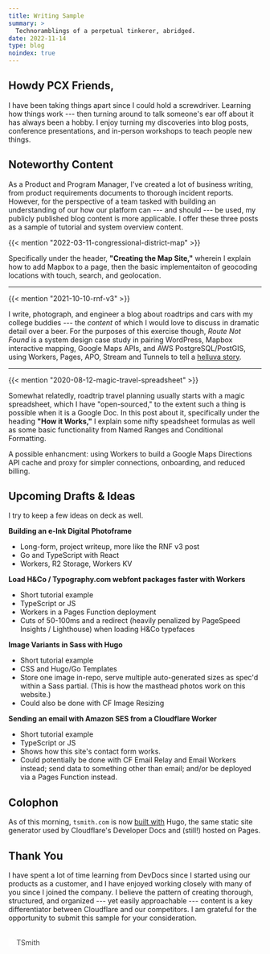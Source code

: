 ```yaml
---
title: Writing Sample
summary: >
  Technoramblings of a perpetual tinkerer, abridged.
date: 2022-11-14
type: blog
noindex: true
---
```


## Howdy PCX Friends,

I have been taking things apart since I could hold a screwdriver. Learning how
things work --- then turning around to talk someone's ear off about it has
always been a hobby. I enjoy turning my discoveries into blog posts, conference
presentations, and in-person workshops to teach people new things.

## Noteworthy Content

As a Product and Program Manager, I've created a lot of business writing, from
product requirements documents to thorough incident reports. However, for the
perspective of a team tasked with building an understanding of our how our
platform can --- and should --- be used, my publicly published blog content is
more applicable. I offer these three posts as a sample of tutorial and system
overview content.

{{< mention "2022-03-11-congressional-district-map" >}}

Specifically under the header, **"Creating the Map Site,"** wherein I explain
how to add Mapbox to a page, then the basic implementaiton of geocoding
locations with touch, search, and geolocation.

---

{{< mention "2021-10-10-rnf-v3" >}}

I write, photograph, and engineer a blog about roadtrips and cars with my
college buddies --- the _content_ of which I would love to discuss in dramatic
detail over a beer. For the purposes of this exercise though, _Route Not Found_
is a system design case study in pairing WordPress, Mapbox interactive mapping,
Google Maps APIs, and AWS PostgreSQL/PostGIS, using Workers, Pages, APO, Stream
and Tunnels to tell a [helluva story](https://www.routenotfound.com/index/).

---

{{< mention "2020-08-12-magic-travel-spreadsheet" >}}

Somewhat relatedly, roadtrip travel planning usually starts with a magic
spreadsheet, which I have "open-sourced," to the extent such a thing is possible
when it is a Google Doc. In this post about it, specifically under the heading
**"How it Works,"** I explain some nifty speadsheet formulas as well as some
basic functionality from Named Ranges and Conditional Formatting.

A possible enhancment: using Workers to build a Google Maps Directions API cache
and proxy for simpler connections, onboarding, and reduced billing.

## Upcoming Drafts & Ideas

I try to keep a few ideas on deck as well.

**Building an e-Ink Digital Photoframe**

- Long-form, project writeup, more like the RNF v3 post
- Go and TypeScript with React
- Workers, R2 Storage, Workers KV

**Load H&Co / Typography.com webfont packages faster with Workers**

- Short tutorial example
- TypeScript or JS
- Workers in a Pages Function deployment
- Cuts of 50-100ms and a redirect (heavily penalized by PageSpeed Insights /
  Lighthouse) when loading H&Co typefaces

**Image Variants in Sass with Hugo**

- Short tutorial example
- CSS and Hugo/Go Templates
- Store one image in-repo, serve multiple auto-generated sizes as spec'd within
  a Sass partial. (This is how the masthead photos work on this website.)
- Could also be done with CF Image Resizing

**Sending an email with Amazon SES from a Cloudflare Worker**

- Short tutorial example
- TypeScript or JS
- Shows how this site's contact form works.
- Could potentially be done with CF Email Relay and Email Workers instead; send
  data to something other than email; and/or be deployed via a Pages Function instead.

## Colophon

As of this morning, `tsmith.com` is now
[built with](https://github.com/tsmith512/tsmithcreative) Hugo, the same static
site generator used by Cloudflare's Developer Docs and (still!) hosted on Pages.

## Thank You

I have spent a lot of time learning from DevDocs since I started using our
products as a customer, and I have enjoyed working closely with many of you
since I joined the company. I believe the pattern of creating thorough,
structured, and organized --- yet easily approachable --- content is a key
differentiator between Cloudflare and our competitors. I am grateful for the
opportunity to submit this sample for your consideration.

<img src="/gfx/logo-dark.svg" alt="TSmith" style="display: block; filter: saturate(0) brightness(2.5); margin: 2rem auto;">
